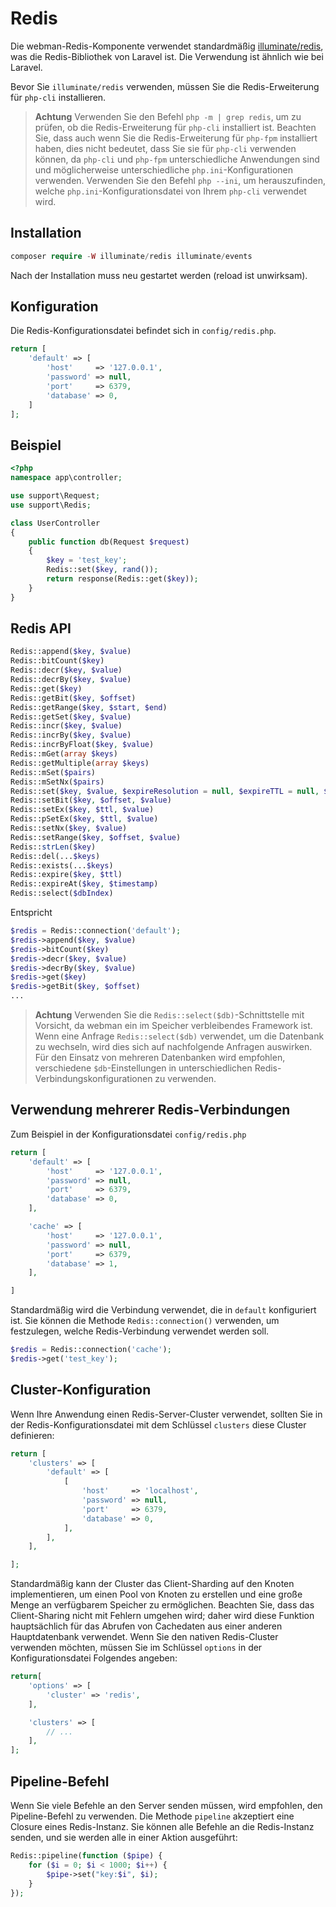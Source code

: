 # Redis

Die webman-Redis-Komponente verwendet standardmäßig [illuminate/redis](https://github.com/illuminate/redis), was die Redis-Bibliothek von Laravel ist. Die Verwendung ist ähnlich wie bei Laravel.

Bevor Sie `illuminate/redis` verwenden, müssen Sie die Redis-Erweiterung für `php-cli` installieren.

> **Achtung**
> Verwenden Sie den Befehl `php -m | grep redis`, um zu prüfen, ob die Redis-Erweiterung für `php-cli` installiert ist. Beachten Sie, dass auch wenn Sie die Redis-Erweiterung für `php-fpm` installiert haben, dies nicht bedeutet, dass Sie sie für `php-cli` verwenden können, da `php-cli` und `php-fpm` unterschiedliche Anwendungen sind und möglicherweise unterschiedliche `php.ini`-Konfigurationen verwenden. Verwenden Sie den Befehl `php --ini`, um herauszufinden, welche `php.ini`-Konfigurationsdatei von Ihrem `php-cli` verwendet wird.

## Installation

```php
composer require -W illuminate/redis illuminate/events
```

Nach der Installation muss neu gestartet werden (reload ist unwirksam).

## Konfiguration
Die Redis-Konfigurationsdatei befindet sich in `config/redis.php`.
```php
return [
    'default' => [
        'host'     => '127.0.0.1',
        'password' => null,
        'port'     => 6379,
        'database' => 0,
    ]
];
```

## Beispiel
```php
<?php
namespace app\controller;

use support\Request;
use support\Redis;

class UserController
{
    public function db(Request $request)
    {
        $key = 'test_key';
        Redis::set($key, rand());
        return response(Redis::get($key));
    }
}
```

## Redis API
```php
Redis::append($key, $value)
Redis::bitCount($key)
Redis::decr($key, $value)
Redis::decrBy($key, $value)
Redis::get($key)
Redis::getBit($key, $offset)
Redis::getRange($key, $start, $end)
Redis::getSet($key, $value)
Redis::incr($key, $value)
Redis::incrBy($key, $value)
Redis::incrByFloat($key, $value)
Redis::mGet(array $keys)
Redis::getMultiple(array $keys)
Redis::mSet($pairs)
Redis::mSetNx($pairs)
Redis::set($key, $value, $expireResolution = null, $expireTTL = null, $flag = null)
Redis::setBit($key, $offset, $value)
Redis::setEx($key, $ttl, $value)
Redis::pSetEx($key, $ttl, $value)
Redis::setNx($key, $value)
Redis::setRange($key, $offset, $value)
Redis::strLen($key)
Redis::del(...$keys)
Redis::exists(...$keys)
Redis::expire($key, $ttl)
Redis::expireAt($key, $timestamp)
Redis::select($dbIndex)
```
Entspricht
```php
$redis = Redis::connection('default');
$redis->append($key, $value)
$redis->bitCount($key)
$redis->decr($key, $value)
$redis->decrBy($key, $value)
$redis->get($key)
$redis->getBit($key, $offset)
...
```

> **Achtung**
> Verwenden Sie die `Redis::select($db)`-Schnittstelle mit Vorsicht, da webman ein im Speicher verbleibendes Framework ist. Wenn eine Anfrage `Redis::select($db)` verwendet, um die Datenbank zu wechseln, wird dies sich auf nachfolgende Anfragen auswirken. Für den Einsatz von mehreren Datenbanken wird empfohlen, verschiedene `$db`-Einstellungen in unterschiedlichen Redis-Verbindungskonfigurationen zu verwenden.

## Verwendung mehrerer Redis-Verbindungen
Zum Beispiel in der Konfigurationsdatei `config/redis.php`
```php
return [
    'default' => [
        'host'     => '127.0.0.1',
        'password' => null,
        'port'     => 6379,
        'database' => 0,
    ],

    'cache' => [
        'host'     => '127.0.0.1',
        'password' => null,
        'port'     => 6379,
        'database' => 1,
    ],

]
```
Standardmäßig wird die Verbindung verwendet, die in `default` konfiguriert ist. Sie können die Methode `Redis::connection()` verwenden, um festzulegen, welche Redis-Verbindung verwendet werden soll.
```php
$redis = Redis::connection('cache');
$redis->get('test_key');
```

## Cluster-Konfiguration
Wenn Ihre Anwendung einen Redis-Server-Cluster verwendet, sollten Sie in der Redis-Konfigurationsdatei mit dem Schlüssel `clusters` diese Cluster definieren:
```php
return [
    'clusters' => [
        'default' => [
            [
                'host'     => 'localhost',
                'password' => null,
                'port'     => 6379,
                'database' => 0,
            ],
        ],
    ],

];
```

Standardmäßig kann der Cluster das Client-Sharding auf den Knoten implementieren, um einen Pool von Knoten zu erstellen und eine große Menge an verfügbarem Speicher zu ermöglichen. Beachten Sie, dass das Client-Sharing nicht mit Fehlern umgehen wird; daher wird diese Funktion hauptsächlich für das Abrufen von Cachedaten aus einer anderen Hauptdatenbank verwendet. Wenn Sie den nativen Redis-Cluster verwenden möchten, müssen Sie im Schlüssel `options` in der Konfigurationsdatei Folgendes angeben:

```php
return[
    'options' => [
        'cluster' => 'redis',
    ],

    'clusters' => [
        // ...
    ],
];
```

## Pipeline-Befehl
Wenn Sie viele Befehle an den Server senden müssen, wird empfohlen, den Pipeline-Befehl zu verwenden. Die Methode `pipeline` akzeptiert eine Closure eines Redis-Instanz. Sie können alle Befehle an die Redis-Instanz senden, und sie werden alle in einer Aktion ausgeführt:
```php
Redis::pipeline(function ($pipe) {
    for ($i = 0; $i < 1000; $i++) {
        $pipe->set("key:$i", $i);
    }
});
```
